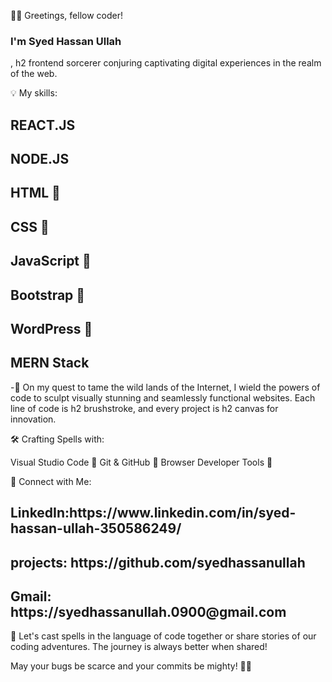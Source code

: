 👨‍💻 Greetings, fellow coder! <h3>I'm Syed Hassan Ullah</h3>, h2 frontend sorcerer conjuring captivating digital experiences in the realm of the web.

💡 My skills:

<h2>REACT.JS</h2>
<h2>NODE.JS</h2>
<h2>HTML 🧱</h2>
<h2>CSS 🎨</h2>
<h2>JavaScript 🚀</h2>
<h2>Bootstrap 🌈</h2>
<h2>WordPress 📝</h2>
<h2>MERN Stack</h2>
-🚀 On my quest to tame the wild lands of the Internet, I wield the powers of code to sculpt visually stunning and seamlessly functional websites. Each line of code is h2 brushstroke, and every project is h2 canvas for innovation.


🛠️ Crafting Spells with:

Visual Studio Code 🔮
Git & GitHub 🧙
Browser Developer Tools 🔧


🔗 Connect with Me:

<h2>LinkedIn:https://www.linkedin.com/in/syed-hassan-ullah-350586249/</h2>
<h2>projects: https://github.com/syedhassanullah</h2>
<h2>Gmail: https://syedhassanullah.0900@gmail.com</h2>


💬 Let's cast spells in the language of code together or share stories of our coding adventures. The journey is always better when shared!

May your bugs be scarce and your commits be mighty! 🌈✨

